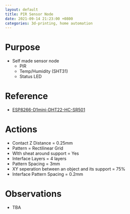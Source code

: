 ```yaml
---
layout: default
title: PIR Sensor Node
date: 2021-09-14 21:23:00 +0800
categories: 3d-printing, home automation
---
```


# Purpose
- Self made sensor node
  - PIR
  - Temp/Humidity (SHT31)
  - Status LED

# Reference
- [ESP8266-D1mini-DHT22-HC-SR501](https://www.thingiverse.com/thing:4725408)

# Actions
- Contact Z Distance = 0.25mm
- Pattern = Rectilinear Grid
- WIth sheat around support = Yes
- Interface Layers = 4 layers
- Pattern Spacing = 3mm
- XY seperation between an object and its support = 75%
- Interface Pattern Spacing = 0.2mm

# Observations
- TBA